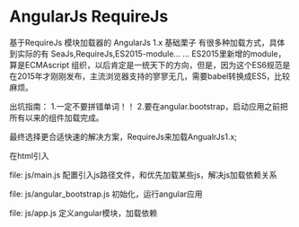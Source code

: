 # AngularJs RequireJs
基于RequireJs 模块加载器的 AngularJs 1.x
基础栗子
有很多种加载方式，具体到实际的有
    SeaJs,RequireJs,ES2015-module... ...
    ES2015里新增的module，算是ECMAscript 组织，以后肯定是一统天下的方向，但是，因为这个ES6规范是在2015年才刚刚发布，主流浏览器支持的寥寥无几，需要babel转换成ES5，比较麻烦。

  出坑指南： 1.一定不要拼错单词！！
            2.要在angular.bootstrap，启动应用之前把所有以来的组件加载完成。

  最终选择更合适快速的解决方案，RequireJs来加载AngualrJs1.x;

  在html引入
  <script src="node_modules/requirejs/require.js" data-main="js/main.js"></script>

  file:  js/main.js
  配置引入js路径文件，和优先加载某些js，解决js加载依赖关系


  file: js/angular_bootstrap.js
  初始化，运行angular应用


  file: js/app.js
  定义angular模块，加载依赖
